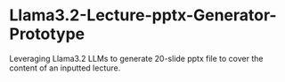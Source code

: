 # Llama3.2-Lecture-pptx-Generator-Prototype
Leveraging Llama3.2 LLMs to generate 20-slide pptx file to cover the content of an inputted lecture.
